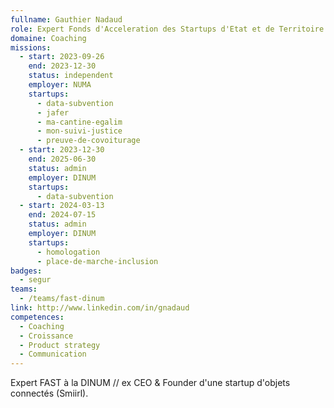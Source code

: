```yaml
---
fullname: Gauthier Nadaud
role: Expert Fonds d'Acceleration des Startups d'Etat et de Territoire (FAST)
domaine: Coaching
missions:
  - start: 2023-09-26
    end: 2023-12-30
    status: independent
    employer: NUMA
    startups:
      - data-subvention
      - jafer
      - ma-cantine-egalim
      - mon-suivi-justice
      - preuve-de-covoiturage
  - start: 2023-12-30
    end: 2025-06-30
    status: admin
    employer: DINUM
    startups:
      - data-subvention
  - start: 2024-03-13
    end: 2024-07-15
    status: admin
    employer: DINUM
    startups:
      - homologation
      - place-de-marche-inclusion
badges:
  - segur
teams:
  - /teams/fast-dinum
link: http://www.linkedin.com/in/gnadaud
competences:
  - Coaching
  - Croissance
  - Product strategy
  - Communication
---
```

Expert FAST à la DINUM // ex CEO & Founder d'une startup d'objets connectés (Smiirl).